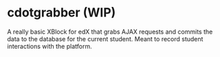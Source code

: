 # cdotgrabber (WIP)

A really basic XBlock for edX that grabs AJAX requests and commits the data to the database for the current student. Meant to record student interactions with the platform.
